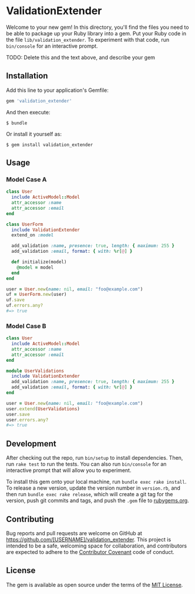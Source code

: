 # ValidationExtender

Welcome to your new gem! In this directory, you'll find the files you need to be able to package up your Ruby library into a gem. Put your Ruby code in the file `lib/validation_extender`. To experiment with that code, run `bin/console` for an interactive prompt.

TODO: Delete this and the text above, and describe your gem

## Installation

Add this line to your application's Gemfile:

```ruby
gem 'validation_extender'
```

And then execute:

    $ bundle

Or install it yourself as:

    $ gem install validation_extender

## Usage

### Model Case A

```ruby
class User
  include ActiveModel::Model
  attr_accessor :name
  attr_accessor :email
end

class UserForm
  include ValidationExtender
  extend_on :model

  add_validation :name, presence: true, length: { maximum: 255 }
  add_validation :email, format: { with: %r[@] }

  def initialize(model)
    @model = model
  end
end

user = User.new(name: nil, email: "foo@example.com")
uf = UserForm.new(user)
uf.save
uf.errors.any?
#=> true

```

### Model Case B
```ruby
class User
  include ActiveModel::Model
  attr_accessor :name
  attr_accessor :email
end

module UserValidations
  include ValidationExtender
  add_validation :name, presence: true, length: { maximum: 255 }
  add_validation :email, format: { with: %r[@] }
end

user = User.new(name: nil, email: "foo@example.com")
user.extend(UserValidations)
user.save
user.errors.any?
#=> true

```

## Development

After checking out the repo, run `bin/setup` to install dependencies. Then, run `rake test` to run the tests. You can also run `bin/console` for an interactive prompt that will allow you to experiment.

To install this gem onto your local machine, run `bundle exec rake install`. To release a new version, update the version number in `version.rb`, and then run `bundle exec rake release`, which will create a git tag for the version, push git commits and tags, and push the `.gem` file to [rubygems.org](https://rubygems.org).

## Contributing

Bug reports and pull requests are welcome on GitHub at https://github.com/[USERNAME]/validation_extender. This project is intended to be a safe, welcoming space for collaboration, and contributors are expected to adhere to the [Contributor Covenant](http://contributor-covenant.org) code of conduct.


## License

The gem is available as open source under the terms of the [MIT License](http://opensource.org/licenses/MIT).
